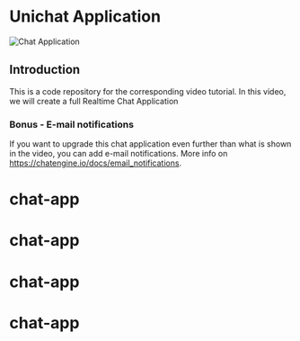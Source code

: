 # Unichat Application

![Chat Application](https://i.ibb.co/GJwyy9m/Bv9-Js3-QLOLY-HD.jpg)

## Introduction
This is a code repository for the corresponding video tutorial. In this video, we will create a full Realtime Chat Application

### Bonus - E-mail notifications
If you want to upgrade this chat application even further than what is shown in the video, you can add e-mail notifications. More info on https://chatengine.io/docs/email_notifications.
# chat-app
# chat-app
# chat-app
# chat-app
